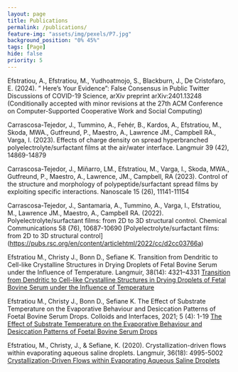 ```yaml
---
layout: page
title: Publications
permalink: /publications/
feature-img: "assets/img/pexels/P7.jpg"
background_position: "0% 45%"
tags: [Page]
hide: false
priority: 5
---
```


Efstratiou, A., Efstratiou, M., Yudhoatmojo, S., Blackburn, J., De Cristofaro, E. (2024). ” Here’s Your Evidence”: False Consensus in Public Twitter Discussions of COVID-19 Science, arXiv preprint arXiv:2401.13248 (Conditionally accepted with minor revisions at the 27th ACM Conference on Computer-Supported Cooperative Work and Social Computing)

Carrascosa-Tejedor, J., Tummino, A., Fehér, B., Kardos, A., Efstratiou, M., Skoda, MWA., Gutfreund, P., Maestro, A., Lawrence JM., Campbell RA., Varga, I. (2023). Effects of charge density on spread hyperbranched polyelectrolyte/surfactant films at the air/water interface. Langmuir 39 (42), 14869-14879

Carrascosa-Tejedor, J., Miñarro, LM., Efstratiou, M., Varga, I., Skoda, MWA., Gutfreund, P., Maestro, A., Lawrence, JM., Campbell, RA (2023). Control of the structure and morphology of polypeptide/surfactant spread films by exploiting specific interactions. Nanoscale 15 (26), 11141-11154

Carrascosa-Tejedor, J., Santamaria, A., Tummino, A., Varga, I., Efstratiou, M., Lawrence JM., Maestro, A., Campbell RA. (2022). Polyelectrolyte/surfactant films: from 2D to 3D structural control. Chemical Communications 58 (76), 10687-10690 [Polyelectrolyte/surfactant films: from 2D to 3D structural control] (https://pubs.rsc.org/en/content/articlehtml/2022/cc/d2cc03766a) 

Efstratiou M., Christy J., Bonn D., Sefiane K. Transition from Dendritic to Cell-like Crystalline Structures in Drying Droplets of Fetal Bovine Serum under the Influence of Temperature. Langmuir, 38(14): 4321–4331 [Transition from Dendritic to Cell-like Crystalline Structures in Drying Droplets of Fetal Bovine Serum under the Influence of Temperature](https://pubs.acs.org/doi/abs/10.1021/acs.langmuir.2c00019)

Efstratiou M., Christy J., Bonn D., Sefiane K. The Effect of Substrate Temperature on the Evaporative Behaviour and Desiccation Patterns of Foetal Bovine Serum Drops. Colloids and Interfaces, 2021; 5 (4): 1-19 [The Effect of Substrate Temperature on the Evaporative Behaviour and Desiccation Patterns of Foetal Bovine Serum Drops](https://doi.org/10.3390/colloids5040043)

Efstratiou, M., Christy, J., & Sefiane, K. (2020). Crystallization-driven flows within evaporating aqueous saline droplets. Langmuir, 36(18): 4995-5002
[Crystallization-Driven Flows within Evaporating Aqueous Saline Droplets](https://pubs.acs.org/doi/abs/10.1021/acs.langmuir.0c00576)

